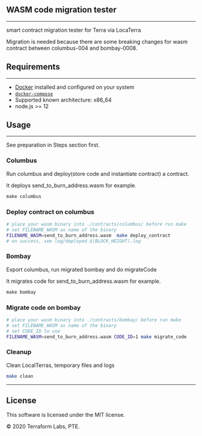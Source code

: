 ## WASM code migration tester

---

smart contract migration tester for Terra via LocaTerra

Migration is needed because there are some breaking changes for wasm contract between columbus-004 and bombay-0008.

## Requirements

---

* [Docker](https://www.docker.com/) installed and configured on your system
* [`docker-compose`](https://github.com/docker/compose)
* Supported known architecture: x86_64
* node.js >= 12

## Usage

---

See preparation in Steps section first.

### Columbus

Run columbus and deploy(store code and instantiate contract) a contract.

It deploys send_to_burn_address.wasm for example.

  ```makefile
  make columbus
  ```

### Deploy contract on columbus

```bash
# place your wasm binary into ./contracts/columbus/ before run make
# set FILENAME_WASM as name of the binary
FILENAME_WASM=send_to_burn_address.wasm  make deploy_contract
# on success, see log/deployed.$(BLOCK_HEIGHT).log
```

### Bombay

Export columbus, run migrated bombay and do migrateCode

It migrates code for send_to_burn_address.wasm for example.

  ```makefile
  make bombay
  ```

### Migrate code on bombay

```bash
# place your wasm binary into ./contracts/bombay/ before run make
# set FILENAME_WASM as name of the binary
# set CODE_ID to use
FILENAME_WASM=send_to_burn_address.wasm CODE_ID=1 make migrate_code
```

### Cleanup

Clean LocalTerras, temporary files and logs

```bash
make clean
```


---

## License

This software is licensed under the MIT license.

© 2020 Terraform Labs, PTE.
